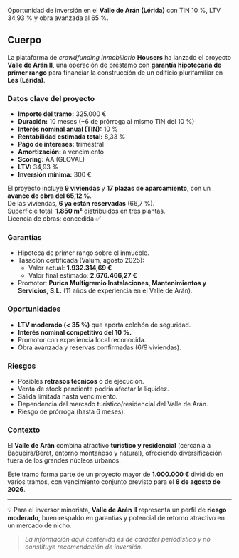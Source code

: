 <!--meta
{
  "title": "Housers lanza Valle de Arán II: préstamo con garantía hipotecaria",
  "slug": "housers-valle-aran-ii",
  "source": "Realty Investor",
  "published_at": "2025-10-03T08:00:00+02:00",
  "hero_image": "https://tu-cdn-o-repo/img/housers-valle-aran-ii.jpg",
  "summary": "Housers financia 9 viviendas y 17 plazas en Les (Valle de Arán, Lérida) con un tramo de 325.000 € y garantía hipotecaria de primer rango.",
  "tags": ["crowdfunding","hipotecaria","inmobiliario","lerida"]
}
-->

Oportunidad de inversión en el **Valle de Arán (Lérida)** con TIN 10 %, LTV 34,93 % y obra avanzada al 65 %.

## Cuerpo

La plataforma de *crowdfunding inmobiliario* **Housers** ha lanzado el proyecto **Valle de Arán II**, una operación de préstamo con **garantía hipotecaria de primer rango** para financiar la construcción de un edificio plurifamiliar en **Les (Lérida)**.

### Datos clave del proyecto
- **Importe del tramo:** 325.000 €  
- **Duración:** 10 meses (+6 de prórroga al mismo TIN del 10 %)  
- **Interés nominal anual (TIN):** 10 %  
- **Rentabilidad estimada total:** 8,33 %  
- **Pago de intereses:** trimestral  
- **Amortización:** a vencimiento  
- **Scoring:** AA (GLOVAL)  
- **LTV:** 34,93 %  
- **Inversión mínima:** 300 €  

El proyecto incluye **9 viviendas** y **17 plazas de aparcamiento**, con un **avance de obra del 65,12 %**.  
De las viviendas, **6 ya están reservadas** (66,7 %).  
Superficie total: **1.850 m²** distribuidos en tres plantas.  
Licencia de obras: concedida ✅

### Garantías
- Hipoteca de primer rango sobre el inmueble.  
- Tasación certificada (Valum, agosto 2025):  
  - Valor actual: **1.932.314,69 €**  
  - Valor final estimado: **2.676.466,27 €**  
- Promotor: **Purica Multigremio Instalaciones, Mantenimientos y Servicios, S.L.** (11 años de experiencia en el Valle de Arán).  

### Oportunidades
- **LTV moderado (< 35 %)** que aporta colchón de seguridad.  
- **Interés nominal competitivo del 10 %.**  
- Promotor con experiencia local reconocida.  
- Obra avanzada y reservas confirmadas (6/9 viviendas).  

### Riesgos
- Posibles **retrasos técnicos** o de ejecución.  
- Venta de stock pendiente podría afectar la liquidez.  
- Salida limitada hasta vencimiento.  
- Dependencia del mercado turístico/residencial del Valle de Arán.  
- Riesgo de prórroga (hasta 6 meses).  

### Contexto
El **Valle de Arán** combina atractivo **turístico y residencial** (cercanía a Baqueira/Beret, entorno montañoso y natural), ofreciendo diversificación fuera de los grandes núcleos urbanos.  

Este tramo forma parte de un proyecto mayor de **1.000.000 €** dividido en varios tramos, con vencimiento conjunto previsto para el **8 de agosto de 2026**.

---

💡 Para el inversor minorista, **Valle de Arán II** representa un perfil de **riesgo moderado**, buen respaldo en garantías y potencial de retorno atractivo en un mercado de nicho.

> *La información aquí contenida es de carácter periodístico y no constituye recomendación de inversión.*
